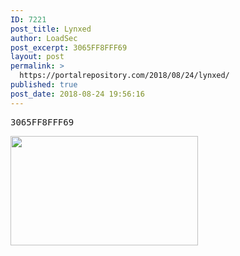 ```yaml
---
ID: 7221
post_title: Lynxed
author: LoadSec
post_excerpt: 3065FF8FFF69
layout: post
permalink: >
  https://portalrepository.com/2018/08/24/lynxed/
published: true
post_date: 2018-08-24 19:56:16
---
```

<pre>3065FF8FFF69</pre>
<img class="alignnone size-medium wp-image-7223" src="https://portalrepository.com/wp-content/uploads/2018/08/Screenshot_13-300x175.png" alt="" width="300" height="175" />